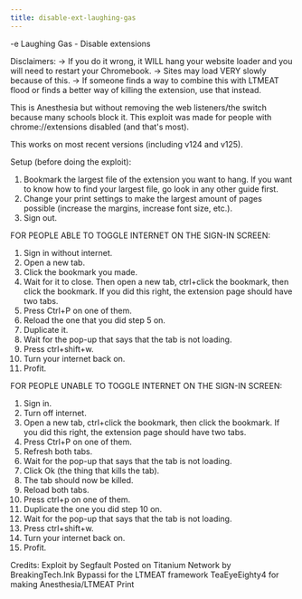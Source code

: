 ```yaml
---
title: disable-ext-laughing-gas
---
```


-e 
Laughing Gas - Disable extensions

Disclaimers:
-> If you do it wrong, it WILL hang your website loader and you will need to restart your Chromebook.
-> Sites may load VERY slowly because of this.
-> If someone finds a way to combine this with LTMEAT flood or finds a better way of killing the extension, use that instead.

This is Anesthesia but without removing the web listeners/the switch because many schools block it.
This exploit was made for people with chrome://extensions disabled (and that's most).

This works on most recent versions (including v124 and v125). 

Setup (before doing the exploit):
1. Bookmark the largest file of the extension you want to hang. If you want to know how to find your largest file, go look in any other guide first.
2. Change your print settings to make the largest amount of pages possible (increase the margins, increase font size, etc.).
3. Sign out.

FOR PEOPLE ABLE TO TOGGLE INTERNET ON THE SIGN-IN SCREEN:
1. Sign in without internet.
2. Open a new tab.
3. Click the bookmark you made.
4. Wait for it to close. Then open a new tab, ctrl+click the bookmark, then click the bookmark. If you did this right, the extension page should have two tabs.
5. Press Ctrl+P on one of them.
6. Reload the one that you did step 5 on.
7. Duplicate it.
8. Wait for the pop-up that says that the tab is not loading.
9. Press ctrl+shift+w.
10. Turn your internet back on.
11. Profit.

FOR PEOPLE UNABLE TO TOGGLE INTERNET ON THE SIGN-IN SCREEN:
1. Sign in.
2. Turn off internet.
3. Open a new tab, ctrl+click the bookmark, then click the bookmark. If you did this right, the extension page should have two tabs.
4. Press Ctrl+P on one of them.
5. Refresh both tabs.
6. Wait for the pop-up that says that the tab is not loading. 
7. Click Ok (the thing that kills the tab).
8. The tab should now be killed. 
9. Reload both tabs.
10. Press ctrl+p on one of them.
11. Duplicate the one you did step 10 on.
12. Wait for the pop-up that says that the tab is not loading.
13. Press ctrl+shift+w.
14. Turn your internet back on.
15. Profit.


Credits:
Exploit by Segfault
Posted on Titanium Network by BreakingTech.Ink
Bypassi for the LTMEAT framework
TeaEyeEighty4 for making Anesthesia/LTMEAT Print

